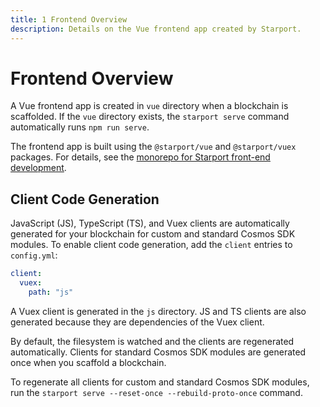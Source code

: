 ```yaml
---
title: 1 Frontend Overview
description: Details on the Vue frontend app created by Starport.
---
```


# Frontend Overview

A Vue frontend app is created in `vue` directory when a blockchain is scaffolded. If the `vue` directory exists, the `starport serve` command automatically runs `npm run serve`.

The frontend app is built using the `@starport/vue` and `@starport/vuex` packages. For details, see the [monorepo for Starport front-end development](https://github.com/tendermint/vue).

## Client Code Generation

JavaScript (JS), TypeScript (TS), and Vuex clients are automatically generated for your blockchain for custom and standard Cosmos SDK modules. To enable client code generation, add the `client` entries to `config.yml`:

```yaml
client:
  vuex:
    path: "js"
```

A Vuex client is generated in the `js` directory. JS and TS clients are also generated because they are dependencies of the Vuex client.

By default, the filesystem is watched and the clients are regenerated automatically. Clients for standard Cosmos SDK modules are generated once when you scaffold a blockchain.

To regenerate all clients for custom and standard Cosmos SDK modules, run the `starport serve --reset-once --rebuild-proto-once` command.
